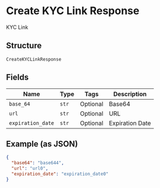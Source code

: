 
# Create KYC Link Response

KYC Link

## Structure

`CreateKYCLinkResponse`

## Fields

| Name | Type | Tags | Description |
|  --- | --- | --- | --- |
| `base_64` | `str` | Optional | Base64 |
| `url` | `str` | Optional | URL |
| `expiration_date` | `str` | Optional | Expiration Date |

## Example (as JSON)

```json
{
  "base64": "base644",
  "url": "url0",
  "expiration_date": "expiration_date0"
}
```


